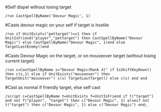 #Self dispel without losing target
```
/run CastSpellByName('Devour Magic', 1)
```
 

#Casts devour magic on your self if target is hostile
```
/run if UnitExists("pettarget")==1 then if UnitIsFriend("player","pettarget") then CastSpellByName("Devour Magic") else CastSpellByName("Devour Magic", 1)end else TargetLastEnemy()end 
```
 

#Casts Devour Magic on the target, or on mouseover target (without losing current target)
```
/run c=CastSpellByName s="Devour Magic(Rank 4)" if IsShiftKeyDown() then c(s,1) else if UnitExists("mouseover") then TargetUnit("mouseover") c(s) TargetLastTarget() else c(s) end end
```
 

#Cast as normal if friendly target, else self cast
```
/script c=CastSpellByName t=UnitExists f=UnitIsFriend if t("target") and not f("player", "target") then c("Devour Magic", 1) elseif not t("target") then c("Devour Magic", 1) else c("Devour Magic") end;
```